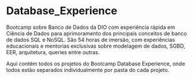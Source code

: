 # Database_Experience

Bootcamp sobre Banco de Dados da DIO com experiência rápida em Ciência de Dados para aprimoramento dos principais conceitos de banco de dados SQL e NoSQL.
São 54 horas de imersão, com experiências educacionais e mentorias exclusivas sobre modelagem de dados, SGBD, EER, arquitetura, queries entre outras.

Aqui contém todos os projetos do Bootcamp Database Experience, onde todos estão separados individualmente por pasta do cada projeto.
